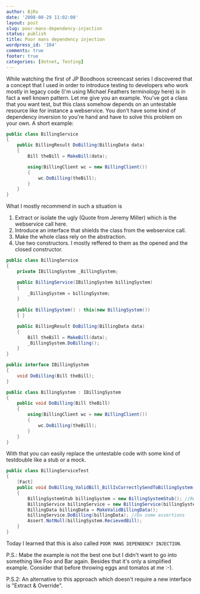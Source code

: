 ```yaml
---
author: BjRo
date: '2008-08-29 11:02:08'
layout: post
slug: poor-mans-dependency-injection
status: publish
title: Poor mans dependency injection
wordpress_id: '104'
comments: true
footer: true
categories: [dotnet, Testing]
---
```

While watching the first of JP Boodhoos screencast series I discovered that a concept that I used in order to introduce testing to developers
who work mostly in legacy code (I'm using Michael Feathers terminology here) is in fact a well known pattern. Let me give you an example.
You've got a class that you want test, but this class somehow depends on an untestable resource like for instance a webservice. You don't have
some kind of dependency inversion to you're hand and have to solve this problem on your own. 
A short example: 

``` csharp An example
public class BillingService 
{ 
	public BillingResult DoBilling(BillingData data) 
	{ 
		Bill theBill = MakeBill(data); 

		using(BillingClient wc = new BillingClient()) 
		{ 
			wc.DoBilling(theBill); 
		} 
	}
} 
```

What I mostly recommend in such a situation is

1.  Extract or isolate the ugly (Quote from Jeremy Miller) which is the webservice call here.
2.  Introduce an interface that shields the class from the webservice call.
3.  Make the whole class rely on the abstraction.
4.  Use two constructors. I mostly reffered to them as the opened and the closed constructor.

``` csharp The refactored BillingService
public class BillingService 
{
	private IBillingSystem _BillingSystem; 

	public BillingService(IBillingSystem billingSystem) 
	{ 
		_BillingSystem = billingSystem; 
	} 
	
	public BillingSystem() : this(new BillingSystem()) 
	{ } 

	public BillingResult DoBilling(BillingData data) 
	{ 
		Bill theBill = MakeBill(data);
		_BillingSystem.DoBilling(); 
	} 
} 

public interface IBillingSystem 
{ 
	void DoBilling(Bill theBill); 
} 

public class BillingSystem : IBillingSystem 
{
	public void DoBilling(Bill theBill) 
	{ 
		using(BillingClient wc = new BillingClient()) 
		{ 
			wc.DoBilling(theBill); 
		} 
	} 
} 
```
With that you can easily replace the untestable code with some kind of testdouble like a stub or a mock. 

``` csharp The ugly dependencies in a test replaced
public class BillingServiceTest 
{ 
	[Fact] 
	public void DoBilling_ValidBill_BillIsCorrectlySendToBillingSystem() 
	{
		BillingSystemStub billingSystem = new BillingSystemStub(); //Replace dependency with a stub
		BillingService billingService = new BillingService(billingSystem);
		BillingData billingData = MakeValidBillingData();
		billingService.DoBilling(billingData); //Do some assertions
		Assert.NotNull(billingSystem.RecievedBill); 
	} 
} 
```
Today I learned that this is also called `POOR MANS DEPENDENCY INJECTION`. 

P.S.:
Mabe the example is not the best one but I didn't want to go into
something like Foo and Bar again. Besides that it's only a simplified
example. Consider that before throwing eggs and tomatos at me :-).

P.S.2: An alternative to this approach which doesn't require a new interface is "Extract & Override".
